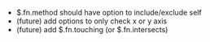  * $.fn.method should have option to include/exclude self
 * (future) add options to only check x or y axis
 * (future) add $.fn.touching (or $.fn.intersects)
